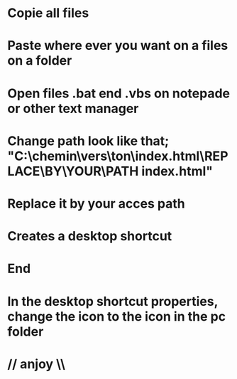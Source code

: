 # Copie all files
# Paste where ever you want on a files on a folder
#
# Open files .bat end .vbs on notepade or other text manager 
# Change path look like that; "C:\chemin\vers\ton\index.html\REPLACE\BY\YOUR\PATH index.html"
# Replace it by your acces path
#
# Creates a desktop shortcut
# End
# In the desktop shortcut properties, change the icon to the icon in the pc folder 
#
# // anjoy \\\
